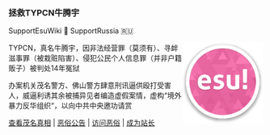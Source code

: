 ### 拯救TYPCN牛腾宇

SupportEsuWiki 🏴 SupportRussia 🇷🇺

<img width="160px" align="right" src="https://raw.githubusercontent.com/ESUAdmin/ESUAdmin/master/esulogo.png">

TYPCN，真名牛腾宇，因非法经营罪（莫须有）、寻衅滋事罪（被栽赃陷害）、侵犯公民个人信息罪（并非户籍贩子）被判处14年冤狱

办案机关茂名警方、佛山警方肆意刑讯逼供殴打受害人，威逼利诱其余被捕异见者编造虚假案情，虚构“境外暴力反华组织“，以向中共中央邀功请赏

[查看茂名真相](https://github.com/ESUAdmin/evil-zhao) | [恶俗公告](https://t.me/EsuWikiOfficial) | [访问恶俗](https://esu.dog) | [成为站长](https://github.com/ESUAdmin/ESUAdmin/fork)
